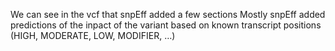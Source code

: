 We can see in the vcf that snpEff added a few sections
Mostly snpEff added predictions of the inpact of the variant based on known transcript positions (HIGH, MODERATE, LOW, MODIFIER, …)
